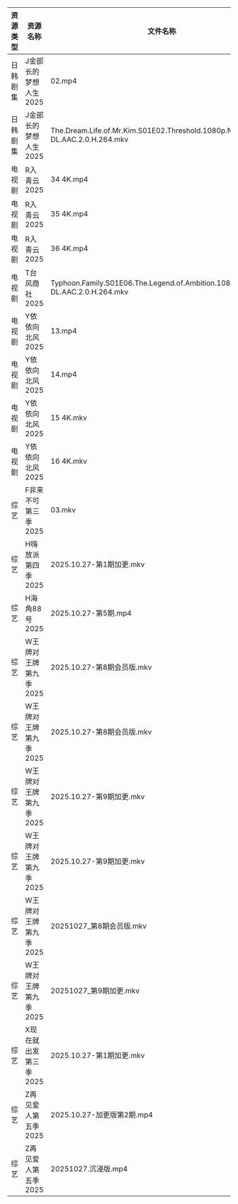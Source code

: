 | 资源类型 | 资源名称          | 文件名称                                                                           | 分享链接                                 | 更新时间                |
| ---- | ------------- | ------------------------------------------------------------------------------ | ------------------------------------ | ------------------- |
| 日韩剧集 | J金部长的梦想人生2025 | 02.mp4                                                                         | https://pan.quark.cn/s/864a5e90b0c6  | 2025-10-27 01:21:26 |
| 日韩剧集 | J金部长的梦想人生2025 | The.Dream.Life.of.Mr.Kim.S01E02.Threshold.1080p.NF.WEB-DL.AAC.2.0.H.264.mkv    | https://pan.quark.cn/s/864a5e90b0c6  | 2025-10-27 12:21:44 |
| 电视剧  | R入青云2025      | 34 4K.mp4                                                                      | https://www.alipan.com/s/7kV94cu2ZMy | 2025-10-27 10:03:40 |
| 电视剧  | R入青云2025      | 35 4K.mp4                                                                      | https://www.alipan.com/s/7kV94cu2ZMy | 2025-10-27 10:03:40 |
| 电视剧  | R入青云2025      | 36 4K.mp4                                                                      | https://www.alipan.com/s/7kV94cu2ZMy | 2025-10-27 10:03:39 |
| 电视剧  | T台风商社2025     | Typhoon.Family.S01E06.The.Legend.of.Ambition.1080p.NF.WEB-DL.AAC.2.0.H.264.mkv | https://pan.quark.cn/s/40f858c07981  | 2025-10-27 01:23:46 |
| 电视剧  | Y依依向北风2025    | 13.mp4                                                                         | https://www.alipan.com/s/D5ifn8EewgV | 2025-10-27 00:04:16 |
| 电视剧  | Y依依向北风2025    | 14.mp4                                                                         | https://www.alipan.com/s/D5ifn8EewgV | 2025-10-27 00:04:16 |
| 电视剧  | Y依依向北风2025    | 15 4K.mkv                                                                      | https://www.alipan.com/s/D5ifn8EewgV | 2025-10-27 13:04:27 |
| 电视剧  | Y依依向北风2025    | 16 4K.mkv                                                                      | https://www.alipan.com/s/D5ifn8EewgV | 2025-10-27 13:04:26 |
| 综艺   | F非来不可第三季2025  | 03.mkv                                                                         | https://pan.quark.cn/s/22d28acf00eb  | 2025-10-27 12:29:10 |
| 综艺   | H嗨放派第四季2025   | 2025.10.27-第1期加更.mkv                                                           | https://pan.quark.cn/s/026a03f3e933  | 2025-10-27 12:29:31 |
| 综艺   | H海角88号2025    | 2025.10.27-第5期.mp4                                                             | https://pan.quark.cn/s/6a6312f9dbbc  | 2025-10-27 12:29:48 |
| 综艺   | W王牌对王牌第九季2025 | 2025.10.27-第8期会员版.mkv                                                          | https://pan.quark.cn/s/b5f4a2ecde94  | 2025-10-27 12:32:36 |
| 综艺   | W王牌对王牌第九季2025 | 2025.10.27-第8期会员版.mkv                                                          | https://www.alipan.com/s/w9CqDPEeGeX | 2025-10-27 13:04:45 |
| 综艺   | W王牌对王牌第九季2025 | 2025.10.27-第9期加更.mkv                                                           | https://pan.quark.cn/s/b5f4a2ecde94  | 2025-10-27 12:32:33 |
| 综艺   | W王牌对王牌第九季2025 | 2025.10.27-第9期加更.mkv                                                           | https://www.alipan.com/s/w9CqDPEeGeX | 2025-10-27 13:04:44 |
| 综艺   | W王牌对王牌第九季2025 | 20251027_第8期会员版.mkv                                                            | https://www.alipan.com/s/w9CqDPEeGeX | 2025-10-27 15:04:31 |
| 综艺   | W王牌对王牌第九季2025 | 20251027_第9期加更.mkv                                                             | https://www.alipan.com/s/w9CqDPEeGeX | 2025-10-27 15:04:30 |
| 综艺   | X现在就出发第三季2025 | 2025.10.27-第1期加更.mkv                                                           | https://pan.quark.cn/s/857fd8309a69  | 2025-10-27 12:33:17 |
| 综艺   | Z再见爱人第五季2025  | 2025.10.27-加更版第2期.mp4                                                          | https://pan.quark.cn/s/d766fb166df6  | 2025-10-27 12:34:42 |
| 综艺   | Z再见爱人第五季2025  | 20251027.沉浸版.mp4                                                               | https://pan.quark.cn/s/d766fb166df6  | 2025-10-27 12:34:37 |
